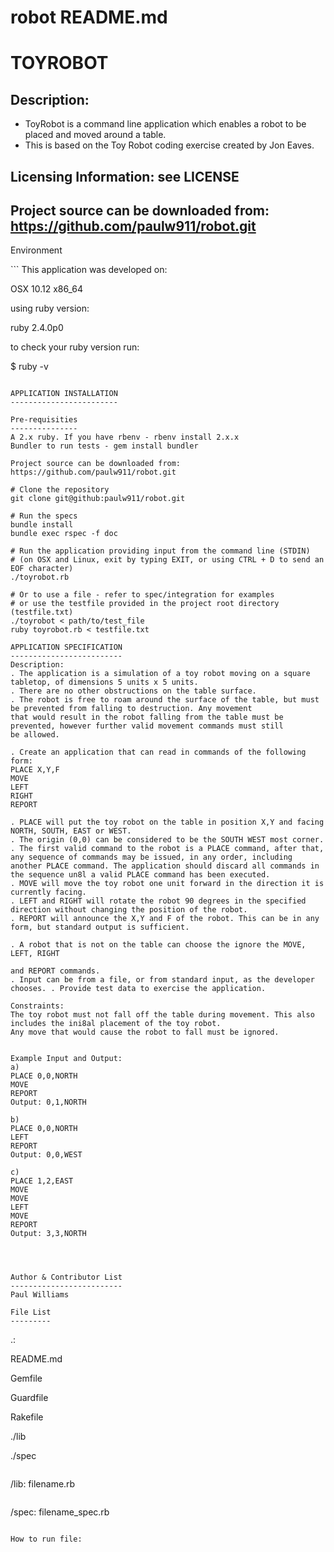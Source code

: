 # robot README.md

TOYROBOT
==========

Description:
-----------
* ToyRobot is a command line application which enables a robot to be placed and moved around a table. 
* This is based on the Toy Robot coding exercise created by Jon Eaves. 

Licensing Information: see LICENSE
---------------------

Project source can be downloaded from: https://github.com/paulw911/robot.git
---------------------

<p>Environment</p>
```
This application was developed on: 

OSX 10.12 x86_64 

using ruby version: 

ruby 2.4.0p0

to check your ruby version run: 

$ ruby -v
```

APPLICATION INSTALLATION
------------------------

Pre-requisities
---------------
A 2.x ruby. If you have rbenv - rbenv install 2.x.x
Bundler to run tests - gem install bundler

Project source can be downloaded from: https://github.com/paulw911/robot.git

# Clone the repository
git clone git@github:paulw911/robot.git

# Run the specs
bundle install
bundle exec rspec -f doc

# Run the application providing input from the command line (STDIN)
# (on OSX and Linux, exit by typing EXIT, or using CTRL + D to send an EOF character)
./toyrobot.rb

# Or to use a file - refer to spec/integration for examples
# or use the testfile provided in the project root directory (testfile.txt)
./toyrobot < path/to/test_file
ruby toyrobot.rb < testfile.txt

APPLICATION SPECIFICATION
-------------------------
Description:
. The application is a simulation of a toy robot moving on a square tabletop, of dimensions 5 units x 5 units.
. There are no other obstructions on the table surface.
. The robot is free to roam around the surface of the table, but must be prevented from falling to destruction. Any movement
that would result in the robot falling from the table must be prevented, however further valid movement commands must still
be allowed.

. Create an application that can read in commands of the following form:
PLACE X,Y,F
MOVE
LEFT
RIGHT
REPORT

. PLACE will put the toy robot on the table in position X,Y and facing NORTH, SOUTH, EAST or WEST.
. The origin (0,0) can be considered to be the SOUTH WEST most corner.
. The first valid command to the robot is a PLACE command, after that, any sequence of commands may be issued, in any order, including another PLACE command. The application should discard all commands in the sequence un8l a valid PLACE command has been executed.
. MOVE will move the toy robot one unit forward in the direction it is currently facing.
. LEFT and RIGHT will rotate the robot 90 degrees in the specified direction without changing the position of the robot.
. REPORT will announce the X,Y and F of the robot. This can be in any form, but standard output is sufficient.
 
. A robot that is not on the table can choose the ignore the MOVE, LEFT, RIGHT
 
and REPORT commands.
. Input can be from a file, or from standard input, as the developer chooses. . Provide test data to exercise the application.

Constraints:
The toy robot must not fall off the table during movement. This also includes the ini8al placement of the toy robot.
Any move that would cause the robot to fall must be ignored.


Example Input and Output:
a)
PLACE 0,0,NORTH
MOVE
REPORT
Output: 0,1,NORTH
 
b)
PLACE 0,0,NORTH
LEFT
REPORT
Output: 0,0,WEST
 
c)
PLACE 1,2,EAST
MOVE
MOVE
LEFT
MOVE
REPORT
Output: 3,3,NORTH




Author & Contributor List
-------------------------
Paul Williams

File List
---------
```
.:

README.md

Gemfile

Guardfile

Rakefile

./lib

./spec
```
```
/lib:
filename.rb
```
```

/spec:
filename_spec.rb
```

How to run file:



